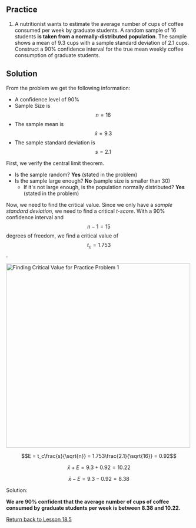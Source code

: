 <head>
<script src="https://polyfill.io/v3/polyfill.min.js?features=es6"></script>
<script id="MathJax-script" async src="https://cdn.jsdelivr.net/npm/mathjax@3/es5/tex-mml-chtml.js"></script>
</head>

## Practice
1. A nutritionist wants to estimate the average number of cups of coffee consumed per week by graduate students. A random sample of 16 students __is taken from a normally-distributed population__. The sample shows a mean of 9.3 cups with a sample standard deviation of 2.1 cups. Construct a 90% confidence interval for the true mean weekly coffee consumption of graduate students.

## Solution
From the problem we get the following information:
* A confidence level of 90%
* Sample Size is $$n=16$$
* The sample mean is $$\bar{x} = 9.3$$
* The sample standard deviation is $$s=2.1$$

First, we verify the central limit theorem.
* Is the sample random? __Yes__ (stated in the problem)
* Is the sample large enough? __No__ (sample size is smaller than 30)
  * If it's not large enough, is the population normally distributed? __Yes__ (stated in the problem)

Now, we need to find the critical value. Since we only have a *sample standard deviation*, we need to find a critical *t-score*. With a 90% confidence interval and $$n-1 = 15$$ degrees of freedom, we find a critical value of $$t_c = 1.753$$.

<img src="images/Fig18_5c_Practice1.png?raw=true" width="500" alt="Finding Critical Value for Practice Problem 1">

$$E = t_c\frac{s}{\sqrt{n}} = 1.753\frac{2.1}{\sqrt{16}} = 0.92$$

$$\bar{x} + E = 9.3 + 0.92 = 10.22$$

$$\bar{x} - E = 9.3 - 0.92 = 8.38$$

Solution:

__We are 90% confident that the average number of cups of coffee consumed by graduate students per week is between 8.38 and 10.22.__

[Return back to Lesson 18.5](../18_5_StudentT.md#practice)